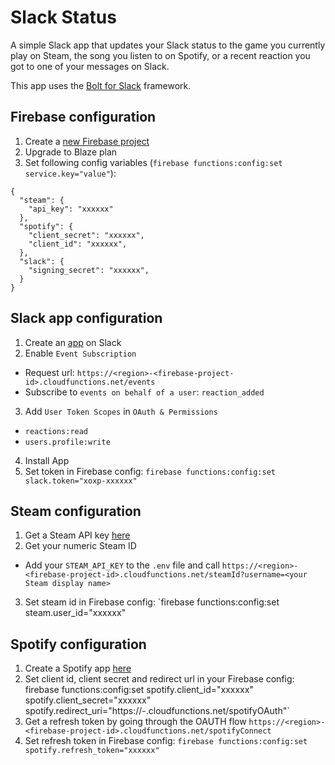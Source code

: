 # Slack Status

A simple Slack app that updates your Slack status to the game you currently play on Steam, the song you listen to on Spotify, or a recent reaction you got to one of your messages on Slack.

This app uses the [Bolt for Slack](https://slack.dev/bolt/concepts) framework.

## Firebase configuration

1. Create a [new Firebase project](https://console.firebase.google.com/)
2. Upgrade to Blaze plan
3. Set following config variables (`firebase functions:config:set service.key="value"`):
```
{
  "steam": {
    "api_key": "xxxxxx"
  },
  "spotify": {
    "client_secret": "xxxxxx",
    "client_id": "xxxxxx",
  },
  "slack": {
    "signing_secret": "xxxxxx",
  }
}

```

## Slack app configuration

1. Create an [app](https://api.slack.com/apps) on Slack
2. Enable `Event Subscription`
  - Request url: `https://<region>-<firebase-project-id>.cloudfunctions.net/events`
  - Subscribe to `events on behalf of a user`: `reaction_added`
3. Add `User Token Scopes` in `OAuth & Permissions`
  - `reactions:read`
  - `users.profile:write`
4. Install App
5. Set token in Firebase config: `firebase functions:config:set slack.token="xoxp-xxxxxx"`

## Steam configuration

1. Get a Steam API key [here](https://steamcommunity.com/dev/apikey)
2. Get your numeric Steam ID 
  - Add your `STEAM_API_KEY` to the `.env` file and call `https://<region>-<firebase-project-id>.cloudfunctions.net/steamId?username=<your Steam display name>`
3. Set steam id in Firebase config: `firebase functions:config:set steam.user_id="xxxxxx"  

## Spotify configuration

1. Create a Spotify app [here](https://developer.spotify.com/dashboard/applications)
2. Set client id, client secret and redirect url in your Firebase config: firebase functions:config:set spotify.client_id="xxxxxx" spotify.client_secret="xxxxxx" spotify.redirect_uri="https://<region>-<firebase-project-id>.cloudfunctions.net/spotifyOAuth"`
3. Get a refresh token by going through the OAUTH flow `https://<region>-<firebase-project-id>.cloudfunctions.net/spotifyConnect`
4. Set refresh token in Firebase config: `firebase functions:config:set spotify.refresh_token="xxxxxx"` 
